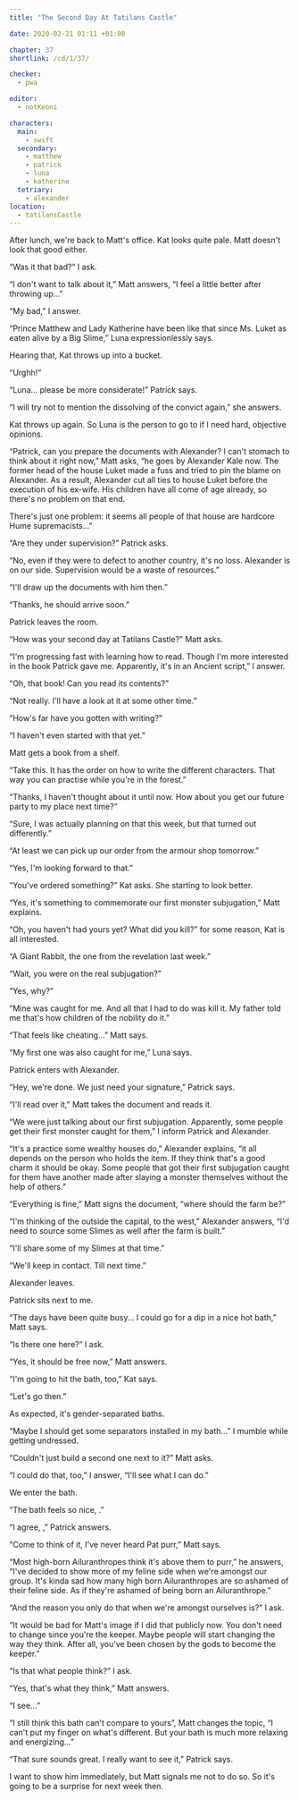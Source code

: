 ```yaml
---
title: "The Second Day At Tatilans Castle"

date: 2020-02-21 01:11 +01:00

chapter: 37
shortlink: /cd/1/37/

checker:
  - pwa

editor:
  - notKeoni

characters:
  main:
    - swift
  secondary:
    - matthew
    - patrick
    - luna
    - katherine
  tetriary:
    - alexander
location:
  - tatilansCastle
---
```

After lunch, we're back to Matt's office. Kat looks quite pale. Matt doesn't look that good either.

“Was it that bad?” I ask.

“I don't want to talk about it,” Matt answers, “I feel a little better after throwing up…”

“My bad,” I answer.

“Prince Matthew and Lady Katherine have been like that since Ms. Luket as eaten alive by a Big Slime,” Luna expressionlessly says.

Hearing that, Kat throws up into a bucket.

“Urghh!”

“Luna… please be more considerate!” Patrick says.

“I will try not to mention the dissolving of the convict again,” she answers.

Kat throws up again. So Luna is the person to go to if I need hard, objective opinions.

“Patrick, can you prepare the documents with Alexander?
I can't stomach to think about it right now,” Matt asks, “he goes by Alexander Kale now.
The former head of the house Luket made a fuss and tried to pin the blame on Alexander.
As a result, Alexander cut all ties to house Luket before the execution of his ex-wife.
His children have all come of age already, so there's no problem on that end.

There's just one problem: it seems all people of that house are hardcore Hume supremacists…”

“Are they under supervision?” Patrick asks.

“No, even if they were to defect to another country, it's no loss. Alexander is on our side.
Supervision would be a waste of resources.”

“I'll draw up the documents with him then.”

“Thanks, he should arrive soon.”

Patrick leaves the room.

“How was your second day at Tatilans Castle?” Matt asks.

“I'm progressing fast with learning how to read.
Though I'm more interested in the book Patrick gave me.
Apparently, it's in an Ancient script,” I answer.

“Oh, that book!
Can you read its contents?”

“Not really.
I'll have a look at it at some other time.”

“How's far have you gotten with writing?”

“I haven't even started with that yet.”

Matt gets a book from a shelf.

“Take this.
It has the order on how to write the different characters.
That way you can practise while you're in the forest.”

“Thanks, I haven't thought about it until now.
How about you get our future party to my place next time?”

“Sure, I was actually planning on that this week, but that turned out differently.”

“At least we can pick up our order from the armour shop tomorrow.”

“Yes, I'm looking forward to that.”

“You've ordered something?” Kat asks.
She starting to look better.

“Yes, it's something to commemorate our first monster subjugation,” Matt explains.

“Oh, you haven't had yours yet? What did you kill?” for some reason, Kat is all interested.

“A Giant Rabbit, the one from the revelation last week.”

“Wait, you were on the real subjugation?”

“Yes, why?”

“Mine was caught for me.
And all that I had to do was kill it.
My father told me that's how children of the nobility do it.”

“That feels like cheating…” Matt says.

“My first one was also caught for me,” Luna says.

Patrick enters with Alexander.

“Hey, we're done.
We just need your signature,” Patrick says.

“I'll read over it,” Matt takes the document and reads it.

“We were just talking about our first subjugation.
Apparently, some people get their first monster caught for them,” I inform Patrick and Alexander.

“It's a practice some wealthy houses do,” Alexander explains, “it all depends on the person who holds the item.
If they think that's a good charm it should be okay.
Some people that got their first subjugation caught for them have another made after slaying a monster themselves without the help of others.”

“Everything is fine,” Matt signs the document, “where should the farm be?”

“I'm thinking of the outside the capital, to the west,” Alexander answers, “I'd need to source some Slimes as well after the farm is built.”

“I'll share some of my Slimes at that time.”

“We'll keep in contact.
Till next time.”

Alexander leaves.

Patrick sits next to me.

“The days have been quite busy…
I could go for a dip in a nice hot bath,” Matt says.

“Is there one here?” I ask.

“Yes, it should be free now,” Matt answers.

“I'm going to hit the bath, too,” Kat says.

“Let's go then.”

As expected, it's gender-separated baths.

“Maybe I should get some separators installed in my bath…” I mumble while getting undressed.

“Couldn't just build a second one next to it?” Matt asks.

“I could do that, too,” I answer, “I'll see what I can do.”

We enter the bath.

“The bath feels so nice, <purr>.”

“I agree, <purr>,” Patrick answers.

“Come to think of it, I've never heard Pat purr,” Matt says.

“Most high-born Ailuranthropes think it's above them to purr,” he answers, “I've decided to show more of my feline side when we're amongst our group.
It's kinda sad how many high born Ailuranthropes are so ashamed of their feline side.
As if they're ashamed of being born an Ailuranthrope.”

“And the reason you only do that when we're amongst ourselves is?” I ask.

“It would be bad for Matt's image if I did that publicly now.
You don't need to change since you're the keeper.
Maybe people will start changing the way they think.
After all, you've been chosen by the gods to become the keeper.”

“Is that what people think?” I ask.

“Yes, that's what they think,” Matt answers.

“I see…”

“I still think this bath can't compare to yours”, Matt changes the topic, “I can't put my finger on what's different.
But your bath is much more relaxing and energizing…”

“That sure sounds great.
I really want to see it,” Patrick says.

I want to show him immediately, but Matt signals me not to do so.
So it's going to be a surprise for next week then.
